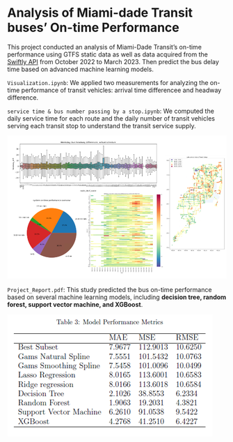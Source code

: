 # Analysis of Miami-dade Transit buses’ On-time Performance
 
 This project conducted an analysis of Miami-Dade Transit’s on-time performance using GTFS static data as well as data acquired from the [Swiftly API](https://github.com/Anran0716/miami-ontime/assets/85720119/46cd392a-0608-4363-b28e-2e7dfc69968c) from October 2022 to March 2023. Then predict the bus delay time based on advanced machine learning models. 

`Visualization.ipynb`:  We applied two measurements for analyzing the on-time performance of transit vehicles: arrival time differencee and headway difference. 

`service time & bus number passing by a stop.ipynb`: We computed the daily service time for each route and the daily number of transit vehicles serving each transit stop to understand the transit service supply.

![image](https://github.com/Anran0716/miami-ontime/blob/main/ontime.PNG)

`Project_Report.pdf`: This study predicted the bus on-time performance based on several machine learning models, including **decision tree, random forest, support vector machine, and XGBoost**.

![image](https://github.com/Anran0716/miami-ontime/blob/main/table.PNG)
